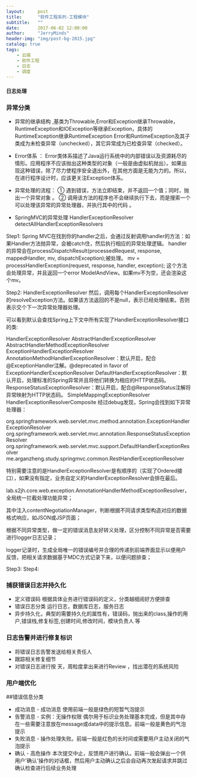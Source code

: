 ```yaml
---
layout:     post
title:      "软件工程系列-工程模块"
subtitle:   ""
date:       2017-06-02 12:00:00
author:     "JerryMinds"
header-img: "img/post-bg-2015.jpg"
catalog: true
tags:
    - 云端
    - 软件工程
    - 日志
    - 调度
---
```



#### 日志处理
### 异常分类
* 异常的继承结构 ,基类为Throwable,Error和Exception继承Throwable，RuntimeException和IOException等继承Exception，具体的RuntimeException继承RuntimeException
Error和RuntimeException及其子类成为未检查异常（unchecked），其它异常成为已检查异常（checked）。

* Error体系 ：
Error类体系描述了Java运行系统中的内部错误以及资源耗尽的情形。应用程序不应该抛出这种类型的对象（一般是由虚拟机抛出）。如果出现这种错误，除了尽力使程序安全退出外，在其他方面是无能为力的。所以，在进行程序设计时，应该更关注Exception体系。




* 异常处理的流程：
① 遇到错误，方法立即结束，并不返回一个值；同时，抛出一个异常对象 。
② 调用该方法的程序也不会继续执行下去，而是搜索一个可以处理该异常的异常处理器，并执行其中的代码 。


* SpringMVC的异常处理
HandlerExceptionResolver 
 detectAllHandlerExceptionResolvers

Step1:
Spring MVC在找到你的handler之后，会通过反射调用handler的方法：如果Handler方法抛异常，会被catch住，然后执行相应的异常处理逻辑。
handler的异常会在processDispatchResult(processedRequest, response, mappedHandler, mv, dispatchException);被处理。
mv = processHandlerException(request, response, handler, exception); 这个方法会处理异常，并且返回一个error ModelAndView。如果mv不为空，还会渲染这个mv。


Step2:
HandlerExceptionResolver
然后，调用每个HandlerExceptionResolver的resolveException方法。如果该方法返回的不是null，表示已经处理结束。否则表示交个下一次异常处理器处理。

可以看到默认会查找Spring上下文中所有实现了HandlerExceptionResolver接口的类:

HandlerExceptionResolver
AbstractHandlerExceptionResolver
AbstractHandlerMethodExceptionResolver
ExceptionHandlerExceptionResolver
AnnotationMethodHandlerExceptionResolver：默认开启，配合@ExceptionHandler注解。@deprecated in favor of ExceptionHandlerExceptionResolver
DefaultHandlerExceptionResolver：默认开启，处理标准的Spring异常并且将他们转换为相应的HTTP状态码。
ResponseStatusExceptionResolver：默认开启，配合@ResponseStatus注解将异常映射为HTTP状态码。
SimpleMappingExceptionResolver
HandlerExceptionResolverComposite
经过debug发现，Spring会找到如下异常处理器：

org.springframework.web.servlet.mvc.method.annotation.ExceptionHandlerExceptionResolver
org.springframework.web.servlet.mvc.annotation.ResponseStatusExceptionResolver
org.springframework.web.servlet.mvc.support.DefaultHandlerExceptionResolver
me.arganzheng.study.springmvc.common.RestHandlerExceptionResolver

特别需要注意的是HandlerExceptionResolver是有顺序的（实现了Ordered接口），如果没有指定，业务自定义的HandlerExceptionResolver会排在最后。

lab.s2jh.core.web.exception.AnnotationHandlerMethodExceptionResolver，全局统一拦截处理功能异常；

其中注入contentNegotiationManager，判断根据不同请求类型构造对应的数据格式响应，如JSON或JSP页面；

根据不同异常类型，做一定的错误消息友好转义处理，区分控制不同异常是否需要进行logger日志记录；

logger记录时，生成全局唯一的错误编号并合理的传递到前端界面显示以便用户反馈，把相关请求数据基于MDC方式记录下来，以便问题排查；

Step3:
Step4: 


### 捕获错误日志并持久化
* 定义错误码 根据具体业务进行错误码的定义，分类越细阅好方便排查
* 错误日志分类 运行日志，数据库日志，服务日志
* 异步持久化，典型的需要持久化的属性有，错误码，抛出来的class,操作的用户,错误栈,修复标签,创建时间,修改时间，模块负责人 等


### 日志告警并进行修复标识
* 将错误日志告警发送给相关责任人
* 跟踪相关修复细节
* 对错误日志进行按 天，周粒度拿出来进行Review ，找出潜在的系统风险



### 用户端优化

##错误信息分类
* 成功消息 - 成功消息
    使用前端一般是绿色的短暂气泡提示
* 告警消息 - 实例：无操作权限
    偶尔用于标识业务处理基本完成，但是其中存在一些需要注意放在message或data中的提示信息。前端一般是黄色的气泡提示
* 失败消息 - 
    操作处理失败。前端一般是红色的长时间或需要用户主动关闭的气泡提示
* 确认    - 高危操作
    本次提交中止，反馈用户进行确认。前端一般会弹出一个供用户'确认'操作的对话框，然后用户主动确认之后会自动再次发起请求并跳过确认检查进行后续业务处理


